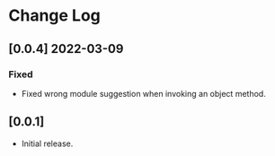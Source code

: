 # Change Log

## [0.0.4] 2022-03-09

### Fixed

- Fixed wrong module suggestion when invoking an object method.

## [0.0.1]

- Initial release.
